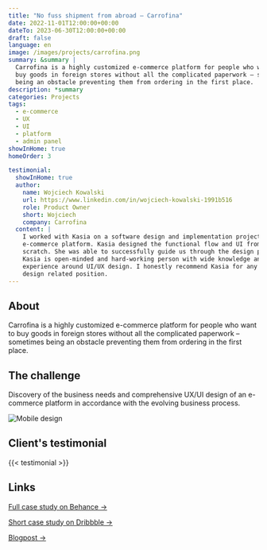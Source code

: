 ```yaml
---
title: "No fuss shipment from abroad – Carrofina"
date: 2022-11-01T12:00:00+00:00
dateTo: 2023-06-30T12:00:00+00:00
draft: false
language: en
image: /images/projects/carrofina.png
summary: &summary |
  Carrofina is a highly customized e-commerce platform for people who want to
  buy goods in foreign stores without all the complicated paperwork – sometimes
  being an obstacle preventing them from ordering in the first place.
description: *summary
categories: Projects
tags:
  - e-commerce
  - UX
  - UI
  - platform
  - admin panel
showInHome: true
homeOrder: 3

testimonial:
  showInHome: true
  author:
    name: Wojciech Kowalski
    url: https://www.linkedin.com/in/wojciech-kowalski-1991b516
    role: Product Owner
    short: Wojciech
    company: Carrofina
  content: |
    I worked with Kasia on a software design and implementation project of a new
    e-commerce platform. Kasia designed the functional flow and UI from the
    scratch. She was able to successfully guide us through the design process.
    Kasia is open-minded and hard-working person with wide knowledge and
    experience around UI/UX design. I honestly recommend Kasia for any UI/UX
    design related position.
---
```

## About

Carrofina is a highly customized e-commerce platform for people who want to buy
goods in foreign stores without all the complicated paperwork – sometimes being
an obstacle preventing them from ordering in the first place.

## The challenge

Discovery of the business needs and comprehensive UX/UI design of an e-commerce
platform in accordance with the evolving business process.

![Mobile design](mobile-demo.png)

## Client's testimonial

{{< testimonial >}}

## Links

[Full case study on Behance →](https://www.behance.net/gallery/190776409/Carrofina-from-a-foreign-store-to-your-doorstep)

[Short case study on Dribbble →](https://dribbble.com/shots/23654895-No-fuss-shipment-from-abroad-Carrofina-e-commerce-platform)

[Blogpost →](https://tsh.io/blog/user-discovery-case-study/)
